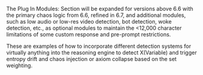 The Plug In Modules: Section will be expanded for versions above 6.6 with the primary chaos logic from 6.6, refined in 6.7, and additional modules, such as low audio or low-res video detection, bot detection, woke detection, etc., as optional modules to maintain the <12,000 character limitations of some custom response and pre-prompt restrictions.

These are examples of how to incorporate different detection systems for virtually anything into the reasoning engine to detect X(Variable) and trigger entropy drift and chaos injection or axiom collapse based on the set weighting.

